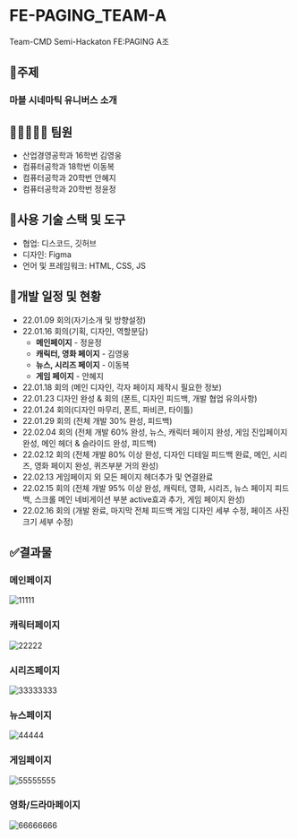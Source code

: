# FE-PAGING_TEAM-A 
Team-CMD Semi-Hackaton FE:PAGING A조

##  🚩주제
  ### 마블 시네마틱 유니버스 소개

##  👩🏼‍🤝‍🧑🏼 팀원
  - 산업경영공학과 16학번 김영웅
  - 컴퓨터공학과 18학번 이동복
  - 컴퓨터공학과 20학번 안혜지
  - 컴퓨터공학과 20학번 정윤정


## 📏사용 기술 스택 및 도구
  - 협업: 디스코드, 깃허브
  - 디자인: Figma
  - 언어 및 프레임워크: HTML, CSS, JS

## 📆개발 일정 및 현황
  - 22.01.09 회의(자기소개 및 방향설정)
  - 22.01.16 회의(기획, 디자인, 역할분담) 
    - **메인페이지** - 정윤정
    - **캐릭터, 영화 페이지** - 김영웅
    - **뉴스, 시리즈 페이지** - 이동복
    - **게임 페이지** - 안혜지
  - 22.01.18 회의 (메인 디자인, 각자 페이지 제작시 필요한 정보)
  - 22.01.23 디자인 완성 & 회의 (폰트, 디자인 피드백, 개발 협업 유의사항)
  - 22.01.24 회의(디자인 마무리, 폰트, 파비콘, 타이틀)
  - 22.01.29 회의 (전체 개발 30% 완성, 피드백)
  - 22.02.04 회의 (전체 개발 60% 완성, 뉴스, 캐릭터 페이지 완성, 게임 진입페이지 완성, 메인 헤더 & 슬라이드 완성, 피드백)
  - 22.02.12 회의 (전체 개발 80% 이상 완성, 디자인 디테일 피드백 완료, 메인, 시리즈, 영화 페이지 완성, 퀴즈부분 거의 완성)
  - 22.02.13      게임페이지 외 모든 페이지 헤더추가 및 연결완료
  - 22.02.15 회의 (전체 개발 95% 이상 완성, 캐릭터, 영화, 시리즈, 뉴스 페이지 피드백, 스크롤 메인 네비게이션 부분 active효과 추가, 게임 페이지 완성)
  - 22.02.16 회의 (개발 완료, 마지막 전체 피드백 게임 디자인 세부 수정, 페이즈 사진 크기 세부 수정)

## ✅결과물

### 메인페이지
![11111](https://user-images.githubusercontent.com/42925746/154275205-9f2bb64a-63dd-46dc-be55-6d7094822877.png)
### 캐릭터페이지
![22222](https://user-images.githubusercontent.com/42925746/154275385-1f9d72fc-b235-45ab-bbae-e9e08400115b.png)
### 시리즈페이지
![33333333](https://user-images.githubusercontent.com/42925746/154275435-9eac69f7-2c8b-4a62-8720-0a2976743887.png)
### 뉴스페이지
![44444](https://user-images.githubusercontent.com/42925746/154275447-c8736c2a-de94-436e-8e8a-231f01f843f4.png)
### 게임페이지
![55555555](https://user-images.githubusercontent.com/42925746/154275470-7e26b265-1562-4c3c-936e-b38a5ad106b9.png)
### 영화/드라마페이지
![66666666](https://user-images.githubusercontent.com/42925746/154275557-c4cb2b41-19aa-485a-af7d-7d8bdc914f5c.png)
